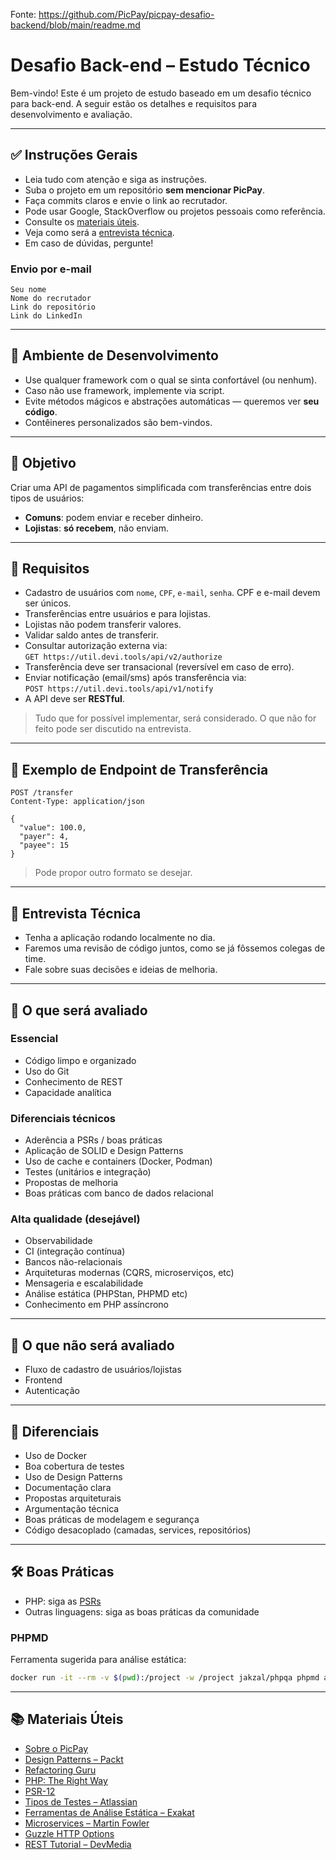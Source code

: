 Fonte: https://github.com/PicPay/picpay-desafio-backend/blob/main/readme.md

# Desafio Back-end – Estudo Técnico

Bem-vindo! Este é um projeto de estudo baseado em um desafio técnico para back-end. A seguir estão os detalhes e requisitos para desenvolvimento e avaliação.

---

## ✅ Instruções Gerais

- Leia tudo com atenção e siga as instruções.
- Suba o projeto em um repositório **sem mencionar PicPay**.
- Faça commits claros e envie o link ao recrutador.
- Pode usar Google, StackOverflow ou projetos pessoais como referência.
- Consulte os [materiais úteis](#materiais-úteis).
- Veja como será a [entrevista técnica](#entrevista-técnica).
- Em caso de dúvidas, pergunte!

### Envio por e-mail

```
Seu nome  
Nome do recrutador  
Link do repositório  
Link do LinkedIn
```

---

## 🧪 Ambiente de Desenvolvimento

- Use qualquer framework com o qual se sinta confortável (ou nenhum).
- Caso não use framework, implemente via script.
- Evite métodos mágicos e abstrações automáticas — queremos ver **seu código**.
- Contêineres personalizados são bem-vindos.

---

## 🎯 Objetivo

Criar uma API de pagamentos simplificada com transferências entre dois tipos de usuários:

- **Comuns**: podem enviar e receber dinheiro.
- **Lojistas**: **só recebem**, não enviam.

---

## 📜 Requisitos

- Cadastro de usuários com `nome`, `CPF`, `e-mail`, `senha`. CPF e e-mail devem ser únicos.
- Transferências entre usuários e para lojistas.
- Lojistas não podem transferir valores.
- Validar saldo antes de transferir.
- Consultar autorização externa via:  
  `GET https://util.devi.tools/api/v2/authorize`
- Transferência deve ser transacional (reversível em caso de erro).
- Enviar notificação (email/sms) após transferência via:  
  `POST https://util.devi.tools/api/v1/notify`
- A API deve ser **RESTful**.

> Tudo que for possível implementar, será considerado. O que não for feito pode ser discutido na entrevista.

---

## 🔁 Exemplo de Endpoint de Transferência

```http
POST /transfer
Content-Type: application/json

{
  "value": 100.0,
  "payer": 4,
  "payee": 15
}
```

> Pode propor outro formato se desejar.

---

## 💬 Entrevista Técnica

- Tenha a aplicação rodando localmente no dia.
- Faremos uma revisão de código juntos, como se já fôssemos colegas de time.
- Fale sobre suas decisões e ideias de melhoria.

---

## 🧪 O que será avaliado

### Essencial

- Código limpo e organizado  
- Uso do Git  
- Conhecimento de REST  
- Capacidade analítica  

### Diferenciais técnicos

- Aderência a PSRs / boas práticas  
- Aplicação de SOLID e Design Patterns  
- Uso de cache e containers (Docker, Podman)  
- Testes (unitários e integração)  
- Propostas de melhoria  
- Boas práticas com banco de dados relacional  

### Alta qualidade (desejável)

- Observabilidade  
- CI (integração contínua)  
- Bancos não-relacionais  
- Arquiteturas modernas (CQRS, microserviços, etc)  
- Mensageria e escalabilidade  
- Análise estática (PHPStan, PHPMD etc)  
- Conhecimento em PHP assíncrono  

---

## 🚫 O que **não será avaliado**

- Fluxo de cadastro de usuários/lojistas  
- Frontend  
- Autenticação  

---

## 🌟 Diferenciais

- Uso de Docker  
- Boa cobertura de testes  
- Uso de Design Patterns  
- Documentação clara  
- Propostas arquiteturais  
- Argumentação técnica  
- Boas práticas de modelagem e segurança  
- Código desacoplado (camadas, services, repositórios)  

---

## 🛠️ Boas Práticas

- PHP: siga as [PSRs](https://www.php-fig.org/psr/psr-12/)
- Outras linguagens: siga as boas práticas da comunidade

### PHPMD

Ferramenta sugerida para análise estática:

```bash
docker run -it --rm -v $(pwd):/project -w /project jakzal/phpqa phpmd app text cleancode,codesize,controversial,design,naming,unusedcode
```

---

## 📚 Materiais Úteis

- [Sobre o PicPay](https://picpay.com/site/sobre-nos)  
- [Design Patterns – Packt](https://hub.packtpub.com/why-we-need-design-patterns/)  
- [Refactoring Guru](https://refactoring.guru/)  
- [PHP: The Right Way](http://br.phptherightway.com/)  
- [PSR-12](https://www.php-fig.org/psr/psr-12/)  
- [Tipos de Testes – Atlassian](https://www.atlassian.com/continuous-delivery/software-testing/types-of-software-testing)  
- [Ferramentas de Análise Estática – Exakat](https://github.com/exakat/php-static-analysis-tools)  
- [Microservices – Martin Fowler](https://martinfowler.com/articles/microservices.html)  
- [Guzzle HTTP Options](https://docs.guzzlephp.org/en/stable/request-options.html)  
- [REST Tutorial – DevMedia](https://www.devmedia.com.br/rest-tutorial/28912)
